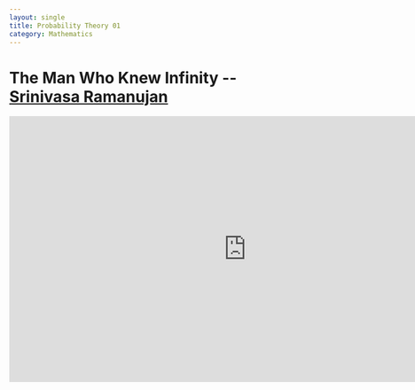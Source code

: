 ```yaml
---
layout: single
title: Probability Theory 01
category: Mathematics
---
```


<script type="text/javascript" async
  src="https://cdn.mathjax.org/mathjax/latest/MathJax.js?config=TeX-MML-AM_CHTML">
</script>





# The Man Who Knew Infinity -- [Srinivasa Ramanujan](https://en.wikipedia.org/wiki/Srinivasa_Ramanujan)


<div style="max-width:640px; margin:0 auto 10px;" >
<div
style="position: relative;
width:100%;
padding-bottom:56.25%;
height:0;">

<iframe width="854" height="480" src="https://www.youtube.com/embed/oXGm9Vlfx4w" frameborder="0" allowfullscreen></iframe>

</div>
</div>
